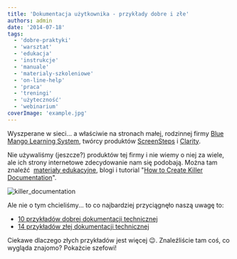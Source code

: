 ```yaml
---
title: 'Dokumentacja użytkownika - przykłady dobre i złe'
authors: admin
date: '2014-07-18'
tags:
  - 'dobre-praktyki'
  - 'warsztat'
  - 'edukacja'
  - 'instrukcje'
  - 'manuale'
  - 'materialy-szkoleniowe'
  - 'on-line-help'
  - 'praca'
  - 'treningi'
  - 'użyteczność'
  - 'webinarium'
coverImage: 'example.jpg'
---
```


Wyszperane w sieci... a właściwie na stronach małej, rodzinnej firmy
[Blue Mango Learning System](http://www.bluemangolearning.com/), twórcy
produktów [ScreenSteps](http://www.screensteps.com/) i
[Clarity](http://www.clarify-it.com/).

<!--truncate-->

Nie używaliśmy (jeszcze?) produktów tej firmy i nie wiemy o niej za wiele, ale
ich strony internetowe zdecydowanie nam się podobają. Można tam znaleźć
 [materiały edukacyjne](http://www.screensteps.com/learning-resources), blogi i
tutorial
"[How to Create Killer Documentation](http://docs.bluemangolearning.com/m/docs-that-rock)".

![killer_documentation](images/killer_documentation.jpg)

Ale nie o tym chcieliśmy... to co najbardziej przyciągnęło naszą uwagę to:

- [10 przykładów dobrej dokumentacji technicznej](http://sf.screensteps.com/10-examples-of-great-end-user-documentation)
- [14 przykładów złej dokumentacji technicznej](http://sf.screensteps.com/14-examples-of-bad-documentation)

Ciekawe dlaczego złych przykładów jest więcej 😉. Znaleźliście tam coś, co
wygląda znajomo? Pokażcie szefowi!
